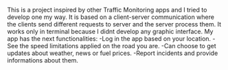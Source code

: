 This is a project inspired by other Traffic Monitoring apps and I tried to develop one my way. It is based on a client-server communication where the clients send different requests to server and the server process them. It works only in terminal because I didnt develop any graphic interface.
My app has the next functionalities:
-Log in the app based on your location.
-See the speed limitations applied on the road you are.
-Can choose to get updates about weather, news or fuel prices.
-Report incidents and provide informations about them.
